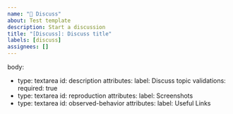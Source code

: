 ```yaml
---
name: "💬 Discuss"
about: Test template
description: Start a discussion 
title: "[Discuss]: Discuss title"
labels: [discuss]
assignees: []
---
```

body:
  - type: textarea
    id: description
    attributes:
      label: Discuss topic 
    validations:
      required: true
  - type: textarea
    id: reproduction
    attributes:
      label: Screenshots
  - type: textarea
    id: observed-behavior
    attributes:
      label: Useful Links
